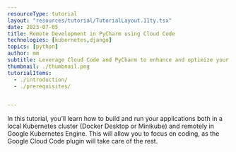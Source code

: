 ```yaml
---
resourceType: tutorial
layout: "resources/tutorial/TutorialLayout.11ty.tsx"
date: 2023-07-05
title: Remote Development in PyCharm using Cloud Code
technologies: [kubernetes,django]
topics: [python]
author: mm
subtitle: Leverage Cloud Code and PyCharm to enhance and optimize your developer productivity.
thumbnail: ./thumbnail.png
tutorialItems:
  - ./introduction/
  - ./prerequisites/


---
```


In this tutorial, you’ll learn how to build and run your applications both in a local Kubernetes cluster (Docker Desktop or Minikube) and remotely in Google Kubernetes Engine. This will allow you to focus on coding, as the Google Cloud Code plugin will take care of the rest.
